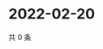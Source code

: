 # 2022-02-20

共 0 条

<!-- BEGIN WEIBO -->
<!-- 最后更新时间 Sun Feb 20 2022 02:10:19 GMT+0800 (China Standard Time) -->

<!-- END WEIBO -->
